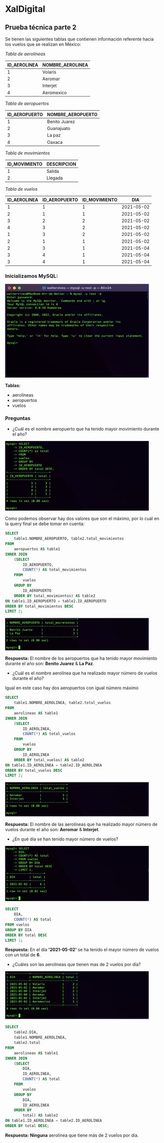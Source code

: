 # XalDigital
## Prueba técnica parte 2

Se tienen las siguientes tablas que contienen información referente hacia los vuelos que se realizan en México:

*Tabla de aerolíneas*

|ID_AEROLINEA|NOMBRE_AEROLINEA|
|:---|:------------|
|  1 |Volaris      | 
|  2 |Aeromar      |
|  3 |Interjet     |
|  4 |Aeromexico   |

*Tabla de aeropuertos*

|  ID_AEROPUERTO |  NOMBRE_AEROPUERTO|
|----------------|-------------------|
|  1             |Benito Juarez      |
|  2             |Guanajuato         |
|  3             |La paz             |
|  4             |Oaxaca             |


*Tabla de movimientos*

|ID_MOVIMIENTO|DESCRIPCION|
|-------------|-----------|
|1            |Salida     |
|2            |Llegada    |

*Tabla de vuelos*

|ID_AEROLINEA|ID_AEROPUERTO|ID_MOVIMIENTO|DIA|
|---|---|---|----|
|1|1|1|2021-05-02|
|2|1|1|2021-05-02|
|3|2|2|2021-05-02|
|4|3|2|2021-05-02|
|1|3|2|2021-05-02|
|2|1|1|2021-05-02|
|2|3|1|2021-05-04|
|3|4|1|2021-05-04|
|3|4|1|2021-05-04|


### Inicializamos MySQL:

![MySQl_start](terminal_ss/01.png)

**Tablas:**

- aerolíneas
- aeropuertos
- vuelos

### Preguntas

- ¿Cuál es el nombre aeropuerto que ha tenido mayor movimiento durante el año?

![MySQl_start](terminal_ss/05.png)

Como podemos observar hay dos valores que son el máximo, por lo cuál en la query final se debe tomar en cuenta:

``` sql
SELECT 
	table1.NOMBRE_AEROPUERTO, table2.total_movimientos
FROM 
	aeropuertos AS table1
INNER JOIN
	(SELECT
		ID_AEROPUERTO,
		COUNT(*) AS total_movimientos
	FROM
		vuelos
	GROUP BY 
		ID_AEROPUERTO
	ORDER BY total_movimientos) AS table2
ON table1.ID_AEROPUERTO = table2.ID_AEROPUERTO
ORDER BY total_movimientos DESC 
LIMIT 2;
```
![MySQl_start](terminal_ss/06.png)

**Respuesta:** El nombre de los aeropuertos que ha tenido mayor movimiento durante el año son: **Benito Juarez** & **La Paz**.

-  ¿Cuál es el nombre aerolínea que ha realizado mayor número de vuelos durante
el año?

Igual en este caso hay dos aeropuertos con igual número máximo

```sql
SELECT 
	table1.NOMBRE_AEROLINEA, table2.total_vuelos
FROM 
	aerolineas AS table1
INNER JOIN
	(SELECT
		ID_AEROLINEA,
		COUNT(*) AS total_vuelos
	FROM
		vuelos
	GROUP BY 
		ID_AEROLINEA
	ORDER BY total_vuelos) AS table2
ON table1.ID_AEROLINEA = table2.ID_AEROLINEA
ORDER BY total_vuelos DESC
LIMIT 2;
```
![MySQl_start](terminal_ss/07.png)

**Respuesta:** El nombre de las aerolíneas que ha realizado mayor número de vuelos durante el año son: **Aeromar** & **Interjet**.

- ¿En qué día se han tenido mayor número de vuelos?

![MySQl_start](terminal_ss/08.png)

```sql
SELECT 
	DIA, 
	COUNT(*) AS total  
FROM vuelos 
GROUP BY DIA
ORDER BY total DESC
LIMIT 1;
```
**Respuesta:** En el día **'2021-05-02'** se ha tenido el mayor número de vuelos con un total de **6**.

- ¿Cuáles son las aerolíneas que tienen mas de 2 vuelos por día?

![MySQl_start](terminal_ss/09.png)

```sql
SELECT 
	table2.DIA, 
	table1.NOMBRE_AEROLINEA, 
	table2.total
FROM 
	aerolineas AS table1
INNER JOIN
	(SELECT 
		DIA,
		ID_AEROLINEA,
		COUNT(*) AS total
	FROM
		vuelos
	GROUP BY
		DIA,
		ID_AEROLINEA
	ORDER BY
		total) AS table2
ON table1.ID_AEROLINEA = table2.ID_AEROLINEA
ORDER BY total DESC;
```
**Respuesta:** **Ninguna** aerolínea que tiene más de 2 vuelos por día.



